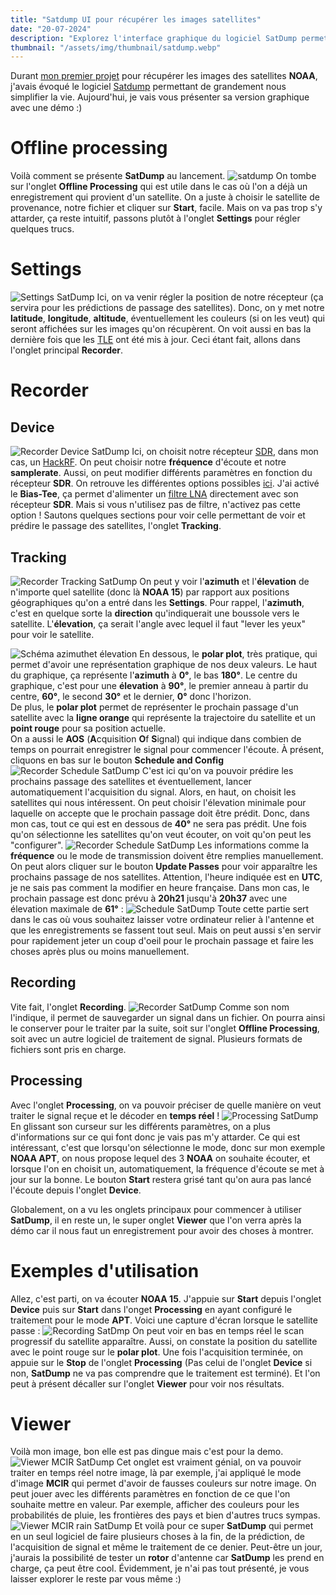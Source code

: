 ```yaml
---
title: "Satdump UI pour récupérer les images satellites"
date: "20-07-2024"
description: "Explorez l'interface graphique du logiciel SatDump permettant de faciliter la récupéreation de données satellites avec une interface graphique en temps réel"
thumbnail: "/assets/img/thumbnail/satdump.webp"
---
```

Durant [mon premier projet](../../Projects/NOAA.html) pour récupérer les images des satellites **NOAA**, j'avais évoqué le logiciel [Satdump](https://github.com/SatDump/SatDump) permettant de grandement nous simplifier la vie.
Aujourd'hui, je vais vous présenter sa version graphique avec une démo :) 

# Offline processing
Voilà comment se présente **SatDump** au lancement.
![satdump](../../../assets/img/pages/space/satellite/satdump/satdump1.png)
On tombe sur l'onglet **Offline Processing** qui est utile dans le cas où l'on a déjà un enregistrement qui provient d'un satellite. On a juste à choisir le satellite de provenance, notre fichier et cliquer sur **Start**, facile.
Mais on va pas trop s'y attarder, ça reste intuitif, passons plutôt à l'onglet **Settings** pour régler quelques trucs. 

# Settings
![Settings SatDump](../../../assets/img/pages/space/satellite/satdump/satdump2.png)
Ici, on va venir régler la position de notre récepteur (ça servira pour les prédictions de passage des satellites).
Donc, on y met notre **latitude**, **longitude**, **altitude**, éventuellement les couleurs (si on les veut) qui seront affichées sur les images qu'on récupèrent.
On voit aussi en bas la dernière fois que les [TLE](orbits.html) ont été mis à jour.
Ceci étant fait, allons dans l'onglet principal **Recorder**. 

# Recorder
## Device
![Recorder Device SatDump](../../../assets/img/pages/space/satellite/satdump/satdump3.png)
Ici, on choisit notre récepteur [SDR](../../Radio/SDR/sdr.html), dans mon cas, un [HackRF](../../Radio/HackRF/presentation-hackrf-portapack.html). On peut choisir notre **fréquence** d'écoute et notre **samplerate**.
Aussi, on peut modifier différents paramètres en fonction du récepteur **SDR**. On retrouve les différentes options possibles [ici](https://docs.satdump.org/sdr_options.html).
J'ai activé le **Bias-Tee**, ça permet d'alimenter un [filtre LNA](https://www.amazon.fr/gp/product/B07TWPR871/ref=ppx_yo_dt_b_search_asin_title?ie=UTF8&psc=1) directement avec son récepteur **SDR**. Mais si vous n'utilisez pas de filtre, n'activez pas cette option !
Sautons quelques sections pour voir celle permettant de voir et prédire le passage des satellites, l'onglet **Tracking**. 
## Tracking
![Recorder Tracking SatDump](../../../assets/img/pages/space/satellite/satdump/satdump4.png)
On peut y voir l'**azimuth** et l'**élevation** de n'importe quel satellite (donc là **NOAA 15**) par rapport aux positions géographiques qu'on a entré dans les **Settings**. 
Pour rappel, l'**azimuth**, c'est en quelque sorte la **direction** qu'indiquerait une boussole vers le satellite.
L'**élevation**, ça serait l'angle avec lequel il faut "lever les yeux" pour voir le satellite.

![Schéma azimuthet élevation](../../../assets/img/pages/space/satellite/satdump/satdump9.svg)
En dessous, le **polar plot**, très pratique, qui permet d'avoir une représentation graphique de nos deux valeurs. 
Le haut du graphique, ça représente l'**azimuth** à **0°**, le bas **180°**.
Le centre du graphique, c'est pour une **élevation** à **90°**, le premier anneau à partir du centre, **60°**, le second **30°** et le dernier, **0°** donc l'horizon.  
De plus, le **polar plot** permet de représenter le prochain passage d'un satellite avec la **ligne orange** qui représente la trajectoire du satellite et un **point rouge** pour sa position actuelle.  
On a aussi le **AOS** (**A**cquisition **O**f **S**ignal) qui indique dans combien de temps on pourrait enregistrer le signal pour commencer l'écoute.
À présent, cliquons en bas sur le bouton **Schedule and Config**
![Recorder Schedule SatDump](../../../assets/img/pages/space/satellite/satdump/satdump5.png)
C'est ici qu'on va pouvoir prédire les prochains passage des satellites et éventuellement, lancer automatiquement l'acquisition du signal. 
Alors, en haut, on choisit les satellites qui nous intéressent.
On peut choisir l'élevation minimale pour laquelle on accepte que le prochain passage doit être prédit. Donc, dans mon cas, tout ce qui est en dessous de **40°** ne sera pas prédit. 
Une fois qu'on sélectionne les satellites qu'on veut écouter, on voit qu'on peut les "configurer". 
![Recorder Schedule SatDump](../../../assets/img/pages/space/satellite/satdump/satdump6.png)
Les informations comme la **fréquence** ou le mode de transmission doivent être remplies manuellement. 
On peut alors cliquer sur le bouton **Update Passes** pour voir apparaître les prochains passage de nos satellites. Attention, l'heure indiquée est en **UTC**, je ne sais pas comment la modifier en heure française. 
Dans mon cas, le prochain passage est donc prévu à **20h21** jusqu'à **20h37** avec une élevation maximale de **61°** :
![Schedule SatDump](../../../assets/img/pages/space/satellite/satdump/satdump10.png)
Toute cette partie sert dans le cas où vous souhaitez laisser votre ordinateur relier à l'antenne et que les enregistrements se fassent tout seul. Mais on peut aussi s'en servir pour rapidement jeter un coup d'oeil pour le prochain passage et faire les choses après plus ou moins manuellement.

## Recording
Vite fait, l'onglet **Recording**.
![Recorder SatDump](../../../assets/img/pages/space/satellite/satdump/satdump7.png)
Comme son nom l'indique, il permet de sauvegarder un signal dans un fichier. On pourra ainsi le conserver pour le traiter par la suite, soit sur l'onglet **Offline Processing**, soit avec un autre logiciel de traitement de signal. Plusieurs formats de fichiers sont pris en charge. 

## Processing
Avec l'onglet **Processing**, on va pouvoir préciser de quelle manière on veut traiter le signal reçue et le décoder en **temps réel** !
![Processing SatDump](../../../assets/img/pages/space/satellite/satdump/satdump8.png)
En glissant son curseur sur les différents paramètres, on a plus d'informations sur ce qui font donc je vais pas m'y attarder. Ce qui est intéressant, c'est que lorsqu'on sélectionne le mode, donc sur mon exemple **NOAA APT**, on nous propose lequel des 3 **NOAA** on souhaite écouter, et lorsque l'on en choisit un, automatiquement, la fréquence d'écoute se met à jour sur la bonne.
Le bouton **Start** restera grisé tant qu'on aura pas lancé l'écoute depuis l'onglet **Device**.

Globalement, on a vu les onglets principaux pour commencer à utiliser **SatDump**, il en reste un, le super onglet **Viewer** que l'on verra après la démo car il nous faut un enregistrement pour avoir des choses à montrer. 

# Exemples d'utilisation 
Allez, c'est parti, on va écouter **NOAA 15**. J'appuie sur **Start** depuis l'onglet **Device** puis sur **Start** dans l'onget **Processing** en ayant configuré le traitement pour le mode **APT**. 
Voici une capture d'écran lorsque le satellite passe : 
![Recording SatDmp](../../../assets/img/pages/space/satellite/satdump/satdump11.png)
On peut voir en bas en temps réel le scan progressif du satellite apparaître. Aussi, on constate la position du satellite avec le point rouge sur le **polar plot**.
Une fois l'acquisition terminée, on appuie sur le **Stop** de l'onglet **Processing** (Pas celui de l'onglet **Device** si non, **SatDump** ne va pas comprendre que le traitement est terminé). 
Et l'on peut à présent décaller sur l'onglet **Viewer** pour voir nos résultats.

# Viewer
Voilà mon image, bon elle est pas dingue mais c'est pour la demo.
![Viewer MCIR SatDump](../../../assets/img/pages/space/satellite/satdump/satdump12.png)
Cet onglet est vraiment génial, on va pouvoir traiter en temps réel notre image, là par exemple, j'ai appliqué le mode d'image **MCIR** qui permet d'avoir de fausses couleurs sur notre image.
On peut jouer avec les différents paramètres en fonction de ce que l'on souhaite mettre en valeur. 
Par exemple, afficher des couleurs pour les probabilités de pluie, les frontières des pays et bien d'autres trucs sympas.
![Viewer MCIR rain SatDump](../../../assets/img/pages/space/satellite/satdump/satdump13.png)
Et voilà pour ce super **SatDump** qui permet en un seul logiciel de faire plusieurs choses à la fin, de la prédiction, de l'acquisition de signal et même le traitement de ce denier. Peut-être un jour, j'aurais la possibilité de tester un **rotor** d'antenne car **SatDump** les prend en charge, ça peut être cool. 
Évidemment, je n'ai pas tout présenté, je vous laisser explorer le reste par vous même :)
